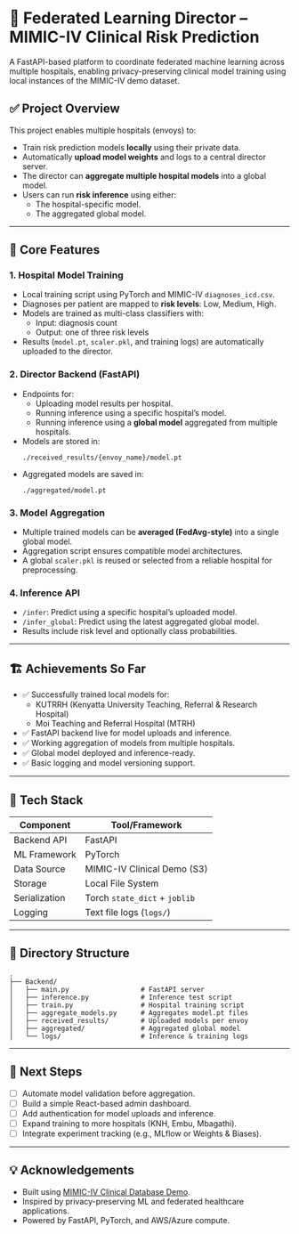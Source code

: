 # 🏥 Federated Learning Director – MIMIC-IV Clinical Risk Prediction

A FastAPI-based platform to coordinate federated machine learning across multiple hospitals, enabling privacy-preserving clinical model training using local instances of the MIMIC-IV demo dataset.

## ✅ Project Overview

This project enables multiple hospitals (envoys) to:
- Train risk prediction models **locally** using their private data.
- Automatically **upload model weights** and logs to a central director server.
- The director can **aggregate multiple hospital models** into a global model.
- Users can run **risk inference** using either:
  - The hospital-specific model.
  - The aggregated global model.

---

## 🚀 Core Features

### 1. Hospital Model Training
- Local training script using PyTorch and MIMIC-IV `diagnoses_icd.csv`.
- Diagnoses per patient are mapped to **risk levels**: Low, Medium, High.
- Models are trained as multi-class classifiers with:
  - Input: diagnosis count
  - Output: one of three risk levels
- Results (`model.pt`, `scaler.pkl`, and training logs) are automatically uploaded to the director.

### 2. Director Backend (FastAPI)
- Endpoints for:
  - Uploading model results per hospital.
  - Running inference using a specific hospital’s model.
  - Running inference using a **global model** aggregated from multiple hospitals.
- Models are stored in:
  ```
  ./received_results/{envoy_name}/model.pt
  ```
- Aggregated models are saved in:
  ```
  ./aggregated/model.pt
  ```

### 3. Model Aggregation
- Multiple trained models can be **averaged (FedAvg-style)** into a single global model.
- Aggregation script ensures compatible model architectures.
- A global `scaler.pkl` is reused or selected from a reliable hospital for preprocessing.

### 4. Inference API
- `/infer`: Predict using a specific hospital’s uploaded model.
- `/infer_global`: Predict using the latest aggregated global model.
- Results include risk level and optionally class probabilities.

---

## 🏗️ Achievements So Far

- ✅ Successfully trained local models for:
  - KUTRRH (Kenyatta University Teaching, Referral & Research Hospital)
  - Moi Teaching and Referral Hospital (MTRH)
- ✅ FastAPI backend live for model uploads and inference.
- ✅ Working aggregation of models from multiple hospitals.
- ✅ Global model deployed and inference-ready.
- ✅ Basic logging and model versioning support.

---

## 🔧 Tech Stack

| Component | Tool/Framework |
|----------|----------------|
| Backend API | FastAPI |
| ML Framework | PyTorch |
| Data Source | MIMIC-IV Clinical Demo (S3) |
| Storage | Local File System |
| Serialization | Torch `state_dict` + `joblib` |
| Logging | Text file logs (`logs/`) |

---

## 📁 Directory Structure

```
.
├── Backend/
│   ├── main.py                  # FastAPI server
│   ├── inference.py             # Inference test script
│   ├── train.py                 # Hospital training script
│   ├── aggregate_models.py      # Aggregates model.pt files
│   ├── received_results/        # Uploaded models per envoy
│   ├── aggregated/              # Aggregated global model
│   └── logs/                    # Inference & training logs
```

---

## 📌 Next Steps

- [ ] Automate model validation before aggregation.
- [ ] Build a simple React-based admin dashboard.
- [ ] Add authentication for model uploads and inference.
- [ ] Expand training to more hospitals (KNH, Embu, Mbagathi).
- [ ] Integrate experiment tracking (e.g., MLflow or Weights & Biases).

---

## 💡 Acknowledgements

- Built using [MIMIC-IV Clinical Database Demo](https://physionet.org/content/mimiciv-demo/).
- Inspired by privacy-preserving ML and federated healthcare applications.
- Powered by FastAPI, PyTorch, and AWS/Azure compute.